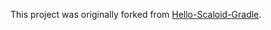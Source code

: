 This project was originally forked from [Hello-Scaloid-Gradle](//github.com/pocorall/hello-scaloid-gradle).

